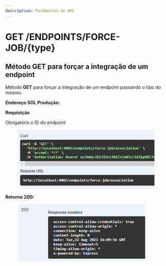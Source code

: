 ```yaml
---
description: Parâmetros de API
---
```


# GET /ENDPOINTS/FORCE-JOB/{type}

## Método GET para forçar a integração de um endpoint

Método **GET** para forçar a integração de um endpoint passando o tipo do mesmo.

**Endereço SOL Produção:**&#x20;

**Requisição**

Obrigatório o ID do endpoint

<figure><img src="../../.gitbook/assets/Screenshot_5 (8).png" alt=""><figcaption></figcaption></figure>

**Retorno 200:**

<figure><img src="../../.gitbook/assets/Screenshot_6 (9).png" alt=""><figcaption></figcaption></figure>

